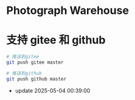 # Photograph Warehouse

# 支持 gitee 和 github

```bash
# 推送到gitee
git push gitee master

# 推送到github
git push github master
```

- update 2025-05-04 00:39:00